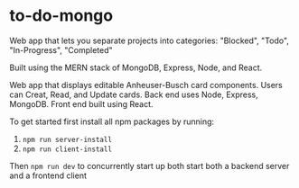 # to-do-mongo
Web app that lets you separate projects into categories: "Blocked", "Todo", "In-Progress", "Completed"

Built using the MERN stack of MongoDB, Express, Node, and React. 

Web app that displays editable Anheuser-Busch card components. Users can Creat, Read, and Update cards.
Back end uses Node, Express, MongoDB. Front end built using React.

To get started first install all npm packages by running:
1. ```npm run server-install```
2. ```npm run client-install```

Then ```npm run dev``` to concurrently start up both start both a backend server and a frontend client
